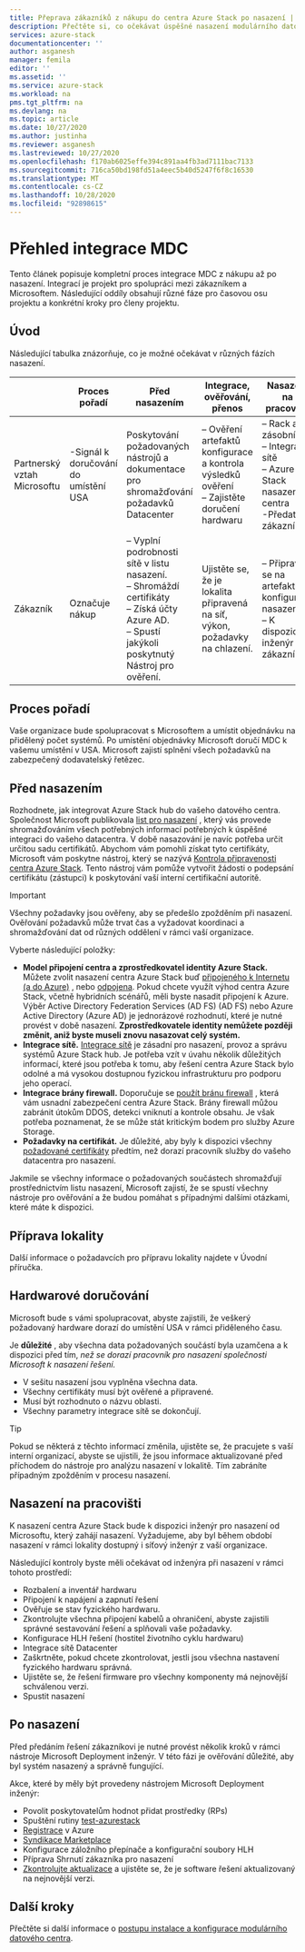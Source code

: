 ```yaml
---
title: Přeprava zákazníků z nákupu do centra Azure Stack po nasazení | Microsoft Docs
description: Přečtěte si, co očekávat úspěšné nasazení modulárního datového centra (MDC) v lokalitě, od plánování po nasazení.
services: azure-stack
documentationcenter: ''
author: asganesh
manager: femila
editor: ''
ms.assetid: ''
ms.service: azure-stack
ms.workload: na
pms.tgt_pltfrm: na
ms.devlang: na
ms.topic: article
ms.date: 10/27/2020
ms.author: justinha
ms.reviewer: asganesh
ms.lastreviewed: 10/27/2020
ms.openlocfilehash: f170ab6025effe394c891aa4fb3ad7111bac7133
ms.sourcegitcommit: 716ca50bd198fd51a4eec5b40d5247f6f8c16530
ms.translationtype: MT
ms.contentlocale: cs-CZ
ms.lasthandoff: 10/28/2020
ms.locfileid: "92898615"
---
```

# <a name="mdc-integration-overview"></a>Přehled integrace MDC

Tento článek popisuje kompletní proces integrace MDC z nákupu až po nasazení. Integrací je projekt pro spolupráci mezi zákazníkem a Microsoftem. Následující oddíly obsahují různé fáze pro časovou osu projektu a konkrétní kroky pro členy projektu.

## <a name="introduction"></a>Úvod

Následující tabulka znázorňuje, co je možné očekávat v různých fázích nasazení.

|   |Proces pořadí  |Před nasazením |Integrace, ověřování, přenos |Nasazení na pracovišti  |Po nasazení |
|---|---------------|---------------|-----------------------------------|--------------------|----------------|
|Partnerský vztah Microsoftu  |-Signál k doručování do umístění USA    |Poskytování požadovaných nástrojů a dokumentace pro shromažďování požadavků Datacenter  |– Ověření artefaktů konfigurace a kontrola výsledků ověření<br>– Zajistěte doručení hardwaru  |– Rack a zásobník<br>– Integrace sítě<br>– Azure Stack nasazení centra<br>-Předat zákazníkovi    |Registrace a syndikace webu Marketplace|
|Zákazník   |Označuje nákup   |– Vyplní podrobnosti sítě v listu nasazení.<br>– Shromáždí certifikáty<br>– Získá účty Azure AD.<br>– Spustí jakýkoli poskytnutý Nástroj pro ověření.    |Ujistěte se, že je lokalita připravená na síť, výkon, požadavky na chlazení.    |– Připravte se na artefakty konfigurace nasazení.<br>– K dispozici je inženýr sítě zákazníka   |     |


## <a name="order-process"></a>Proces pořadí

Vaše organizace bude spolupracovat s Microsoftem a umístit objednávku na přidělený počet systémů. Po umístění objednávky Microsoft doručí MDC k vašemu umístění v USA. Microsoft zajistí splnění všech požadavků na zabezpečený dodavatelský řetězec. 


## <a name="pre-deployment"></a>Před nasazením

Rozhodnete, jak integrovat Azure Stack hub do vašeho datového centra. Společnost Microsoft publikovala [list pro nasazení](../operator/azure-stack-deployment-worksheet.md) , který vás provede shromažďováním všech potřebných informací potřebných k úspěšné integraci do vašeho datacentra. V době nasazování je navíc potřeba určit určitou sadu certifikátů. Abychom vám pomohli získat tyto certifikáty, Microsoft vám poskytne nástroj, který se nazývá [Kontrola připravenosti centra Azure Stack](../operator/azure-stack-validation-report.md). Tento nástroj vám pomůže vytvořit žádosti o podepsání certifikátu (zástupci) k poskytování vaší interní certifikační autoritě. 

>[!Important]
>Všechny požadavky jsou ověřeny, aby se předešlo zpožděním při nasazení. Ověřování požadavků může trvat čas a vyžadovat koordinaci a shromažďování dat od různých oddělení v rámci vaší organizace.

Vyberte následující položky:

- **Model připojení centra a zprostředkovatel identity Azure Stack.** Můžete zvolit nasazení centra Azure Stack buď [připojeného k Internetu (a do Azure)](../operator/azure-stack-connected-deployment.md) , nebo [odpojena](../operator/azure-stack-disconnected-deployment.md). Pokud chcete využít výhod centra Azure Stack, včetně hybridních scénářů, měli byste nasadit připojení k Azure. Výběr Active Directory Federation Services (AD FS) (AD FS) nebo Azure Active Directory (Azure AD) je jednorázové rozhodnutí, které je nutné provést v době nasazení. **Zprostředkovatele identity nemůžete později změnit, aniž byste museli znovu nasazovat celý systém.**
- **Integrace sítě.** [Integrace sítě](../operator/azure-stack-network.md) je zásadní pro nasazení, provoz a správu systémů Azure Stack hub. Je potřeba vzít v úvahu několik důležitých informací, které jsou potřeba k tomu, aby řešení centra Azure Stack bylo odolné a má vysokou dostupnou fyzickou infrastrukturu pro podporu jeho operací.
- **Integrace brány firewall.** Doporučuje se [použít bránu firewall](../operator/azure-stack-firewall.md) , která vám usnadní zabezpečení centra Azure Stack. Brány firewall můžou zabránit útokům DDOS, detekci vniknutí a kontrole obsahu. Je však potřeba poznamenat, že se může stát kritickým bodem pro služby Azure Storage.
- **Požadavky na certifikát.** Je důležité, aby byly k dispozici všechny [požadované certifikáty](../operator/azure-stack-pki-certs.md) předtím, než dorazí pracovník služby do vašeho datacentra pro nasazení.

Jakmile se všechny informace o požadovaných součástech shromažďují prostřednictvím listu nasazení, Microsoft zajistí, že se spustí všechny nástroje pro ověřování a že budou pomáhat s případnými dalšími otázkami, které máte k dispozici. 

## <a name="site-preparation"></a>Příprava lokality

Další informace o požadavcích pro přípravu lokality najdete v Úvodní příručka.

## <a name="hardware-delivery"></a>Hardwarové doručování

Microsoft bude s vámi spolupracovat, abyste zajistili, že veškerý požadovaný hardware dorazí do umístění USA v rámci přiděleného času.  

Je **důležité** , aby všechna data požadovaných součástí byla uzamčena a k dispozici před tím, *než se dorazí pracovník pro nasazení společnosti Microsoft k nasazení řešení.*

- V sešitu nasazení jsou vyplněna všechna data. 
- Všechny certifikáty musí být ověřené a připravené.
- Musí být rozhodnuto o názvu oblasti.
- Všechny parametry integrace sítě se dokončují.

>[!Tip]
>Pokud se některá z těchto informací změnila, ujistěte se, že pracujete s vaší interní organizací, abyste se ujistili, že jsou informace aktualizované před příchodem do nástroje pro analýzu nasazení v lokalitě. Tím zabráníte případným zpožděním v procesu nasazení.

## <a name="onsite-deployment"></a>Nasazení na pracovišti

K nasazení centra Azure Stack bude k dispozici inženýr pro nasazení od Microsoftu, který zahájí nasazení. Vyžadujeme, aby byl během období nasazení v rámci lokality dostupný i síťový inženýr z vaší organizace.

Následující kontroly byste měli očekávat od inženýra při nasazení v rámci tohoto prostředí:

- Rozbalení a inventář hardwaru
- Připojení k napájení a zapnutí řešení
- Ověřuje se stav fyzického hardwaru.
- Zkontrolujte všechna připojení kabelů a ohraničení, abyste zajistili správné sestavování řešení a splňovali vaše požadavky.
- Konfigurace HLH řešení (hostitel životního cyklu hardwaru)
- Integrace sítě Datacenter
- Zaškrtněte, pokud chcete zkontrolovat, jestli jsou všechna nastavení fyzického hardwaru správná.
- Ujistěte se, že řešení firmware pro všechny komponenty má nejnovější schválenou verzi.
- Spustit nasazení

## <a name="post-deployment"></a>Po nasazení

Před předáním řešení zákazníkovi je nutné provést několik kroků v rámci nástroje Microsoft Deployment inženýr. V této fázi je ověřování důležité, aby byl systém nasazený a správně fungující.

Akce, které by měly být provedeny nástrojem Microsoft Deployment inženýr:

- Povolit poskytovatelům hodnot přidat prostředky (RPs)
- Spuštění rutiny [test-azurestack](../operator/azure-stack-diagnostic-test.md)
- [Registrace](../operator/azure-stack-registration-role.md) v Azure
- [Syndikace Marketplace](../operator/azure-stack-marketplace.md)
- Konfigurace záložního přepínače a konfigurační soubory HLH
- Příprava Shrnutí zákazníka pro nasazení
- [Zkontrolujte aktualizace](../operator/azure-stack-updates.md) a ujistěte se, že je software řešení aktualizovaný na nejnovější verzi.

## <a name="next-steps"></a>Další kroky

Přečtěte si další informace o [postupu instalace a konfigurace modulárního datového centra](deployment-overview.md).

